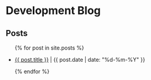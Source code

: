 # Development Blog

## Posts

<ul>
  {% for post in site.posts %}
    <li>
      <p><a href="{{ post.url | prepend: site.baseurl }}">{{ post.title }}</a> | {{ post.date | date: "%d-%m-%Y" }}</p>
    </li>
  {% endfor %}
</ul>